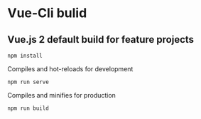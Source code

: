 # Vue-Cli bulid

## Vue.js 2 default build for feature projects 
```
npm install
```

Compiles and hot-reloads for development
```
npm run serve
```

Compiles and minifies for production
```
npm run build
```

